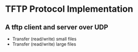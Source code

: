 # TFTP Protocol Implementation

## A tftp client and server over UDP
* Transfer (read/write) small files
* Transfer (read/write) large files
